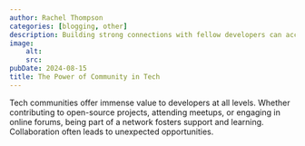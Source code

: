 ```yaml
---
author: Rachel Thompson
categories: [blogging, other]
description: Building strong connections with fellow developers can accelerate growth.
image:
    alt: 
    src: 
pubDate: 2024-08-15
title: The Power of Community in Tech
---
```


Tech communities offer immense value to developers at all levels. Whether contributing to open-source projects, attending meetups, or engaging in online forums, being part of a network fosters support and learning. Collaboration often leads to unexpected opportunities.
